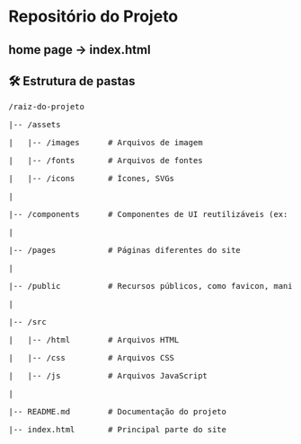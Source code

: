 # Repositório do Projeto

## home page -> index.html

## 🛠 Estrutura de pastas
<pre>
/raiz-do-projeto<br>
|-- /assets<br>
|   |-- /images      # Arquivos de imagem<br>
|   |-- /fonts       # Arquivos de fontes<br>
|   |-- /icons       # Ícones, SVGs<br>
|<br>
|-- /components      # Componentes de UI reutilizáveis (ex: cabeçalhos, rodapés)<br>
|<br>
|-- /pages           # Páginas diferentes do site<br>
|<br>
|-- /public          # Recursos públicos, como favicon, manifest, etc.<br>
|<br>
|-- /src<br>
|   |-- /html        # Arquivos HTML<br>
|   |-- /css         # Arquivos CSS<br>
|   |-- /js          # Arquivos JavaScript<br>
|<br>
|-- README.md        # Documentação do projeto<br>
|-- index.html       # Principal parte do site<br>
